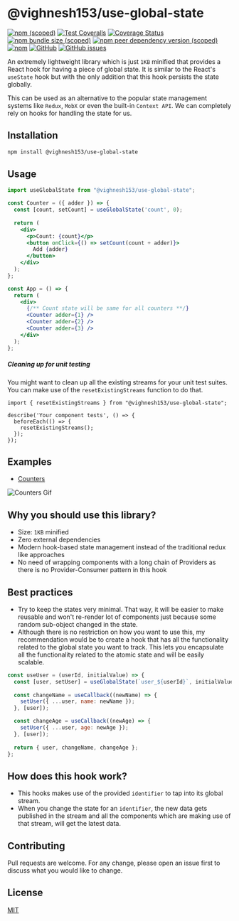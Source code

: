 # @vighnesh153/use-global-state

[![npm (scoped)](https://img.shields.io/npm/v/@vighnesh153/use-global-state)](https://www.npmjs.com/package/@vighnesh153/use-global-state)
[![Test Coveralls](https://github.com/vighnesh153/react-use-global-state/actions/workflows/coveralls.yml/badge.svg)](https://coveralls.io/github/vighnesh153/react-use-global-state?branch=main)
[![Coverage Status](https://coveralls.io/repos/github/vighnesh153/react-use-global-state/badge.svg?branch=main)](https://coveralls.io/github/vighnesh153/react-use-global-state?branch=main)
[![npm bundle size (scoped)](https://img.shields.io/bundlephobia/minzip/@vighnesh153/use-global-state)](https://img.shields.io/bundlephobia/minzip/@vighnesh153/use-global-state)
[![npm peer dependency version (scoped)](https://img.shields.io/npm/dependency-version/@vighnesh153/use-global-state/peer/react)](https://www.npmjs.com/package/react)
[![npm](https://img.shields.io/npm/dt/@vighnesh153/use-global-state)](https://img.shields.io/npm/dt/@vighnesh153/use-global-state)
[![GitHub](https://img.shields.io/github/license/vighnesh153/react-use-global-state)](https://github.com/vighnesh153/react-use-global-state/blob/main/LICENSE)
[![GitHub issues](https://img.shields.io/github/issues/vighnesh153/react-use-global-state)](https://github.com/vighnesh153/react-use-global-state/issues)

An extremely lightweight library which is just `1KB` minified that provides a React hook for having a piece of global state. It is similar to the React's `useState` hook but with the only addition that this hook persists the state globally.

This can be used as an alternative to the popular state management systems like `Redux`, `MobX` or even the built-in `Context API`. We can completely rely on hooks for handling the state for us.

## Installation
```bash
npm install @vighnesh153/use-global-state
```

## Usage

```jsx
import useGlobalState from "@vighnesh153/use-global-state";

const Counter = ({ adder }) => {
  const [count, setCount] = useGlobalState('count', 0);
  
  return (
    <div>
      <p>Count: {count}</p>
      <button onClick={() => setCount(count + adder)}>
        Add {adder}
      </button>
    </div>
  );
};

const App = () => {
  return (
    <div>
      {/** Count state will be same for all counters **/}
      <Counter adder={1} />
      <Counter adder={2} />
      <Counter adder={3} />
    </div>
  );
};
```

##### Cleaning up for unit testing
You might want to clean up all the existing streams for your unit 
test suites. You can make use of the `resetExistingStreams` function 
to do that.

```tsx
import { resetExistingStreams } from "@vighnesh153/use-global-state";

describe('Your component tests', () => {
  beforeEach(() => {
    resetExistingStreams();
  });
});
```

## Examples
* [Counters](https://docs.vighnesh153.com/public/UcrhdVdiPxJ4MHv4yNVG)

![Counters Gif](https://i.imgur.com/hyP7VWe.gif)

## Why you should use this library?
* Size: `1KB` minified
* Zero external dependencies
* Modern hook-based state management instead of the traditional redux like approaches
* No need of wrapping components with a long chain of Providers as there is no Provider-Consumer pattern in this hook

## Best practices
* Try to keep the states very minimal. That way, it will be easier to make reusable and won't re-render lot of components just because some random sub-object changed in the state. 
* Although there is no restriction on how you want to use this, my recommendation would be to create a hook that has all the functionality related to the global state you want to track. This lets you encapsulate all the functionality related to the atomic state and will be easily scalable.
```jsx
const useUser = (userId, initialValue) => {
  const [user, setUser] = useGlobalState(`user_${userId}`, initialValue || {});
  
  const changeName = useCallback((newName) => {
    setUser({ ...user, name: newName });
  }, [user]);

  const changeAge = useCallback((newAge) => {
    setUser({ ...user, age: newAge });
  }, [user]);
  
  return { user, changeName, changeAge };
};
```

## How does this hook work?
* This hooks makes use of the provided `identifier` to tap into its global stream.
* When you change the state for an `identifier`, the new data gets published in the stream and all the components which are making use of that stream, will get the latest data.

## Contributing
Pull requests are welcome. For any change, please open an issue first to discuss what you would like to change.

## License
[MIT](https://choosealicense.com/licenses/mit/)
